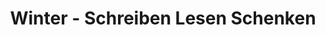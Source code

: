 ---
title: "Winter - Schreiben Lesen Schenken"
url: /muenchen/winter-schreiben-lesen-schenken/
shop: Schreibwaren
---